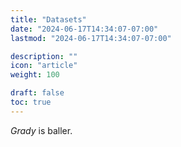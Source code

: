 ```yaml
---
title: "Datasets"
date: "2024-06-17T14:34:07-07:00"
lastmod: "2024-06-17T14:34:07-07:00"

description: ""
icon: "article"
weight: 100 

draft: false 
toc: true
---
```


*Grady* is baller.

